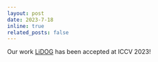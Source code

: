 ```yaml
---
layout: post
date: 2023-7-18
inline: true
related_posts: false
---
```


Our work <a href='https://arxiv.org/abs/2304.11705'>LiDOG</a> has been accepted at ICCV 2023!
